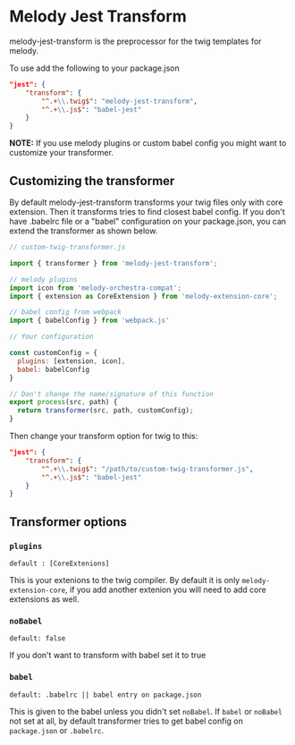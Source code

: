 # Melody Jest Transform

melody-jest-transform is the preprocessor for the twig templates for melody.

To use add the following to your package.json

```json
"jest": {
    "transform": {
        "^.+\\.twig$": "melody-jest-transform",
        "^.+\\.js$": "babel-jest"
    }
}
```

**NOTE:** If you use melody plugins or custom babel config you might want to
customize your transformer.

## Customizing the transformer

By default melody-jest-transform transforms your twig files only with core
extension. Then it transforms tries to find closest babel config. If you don't
have .babelrc file or a "babel" configuration on your package.json, you can
extend the transformer as shown below.

```js
// custom-twig-transformer.js

import { transformer } from 'melody-jest-transform';

// melody plugins
import icon from 'melody-orchestra-compat';
import { extension as CoreExtension } from 'melody-extension-core';

// babel config from webpack
import { babelConfig } from 'webpack.js'

// Your configuration

const customConfig = {
  plugins: [extension, icon],
  babel: babelConfig
}

// Don't change the name/signature of this function
export process(src, path) {
  return transformer(src, path, customConfig);
}

```

Then change your transform option for twig to this:

```json
"jest": {
    "transform": {
        "^.+\\.twig$": "/path/to/custom-twig-transformer.js",
        "^.+\\.js$": "babel-jest"
    }
}
```

## Transformer options

### `plugins`
`default : [CoreExtenions]`

This is your extenions to the twig compiler. By default it is only
`melody-extension-core`, if you add another extenion you will need to add core
extensions as well.


### `noBabel`
`default: false`

If you don't want to transform with babel set it to true

### `babel`
`default: .babelrc || babel entry on package.json`

This is given to the babel unless you didn't set `noBabel`. If `babel` or
`noBabel` not set at all, by default transformer tries to get babel config on
`package.json` or `.babelrc`.
